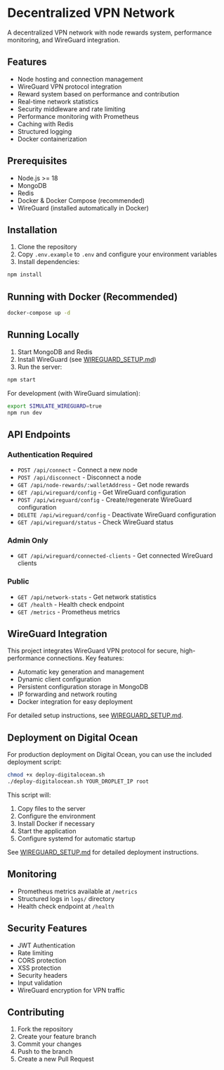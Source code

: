 # Decentralized VPN Network

A decentralized VPN network with node rewards system, performance monitoring, and WireGuard integration.

## Features

- Node hosting and connection management
- WireGuard VPN protocol integration
- Reward system based on performance and contribution
- Real-time network statistics
- Security middleware and rate limiting
- Performance monitoring with Prometheus
- Caching with Redis
- Structured logging
- Docker containerization

## Prerequisites

- Node.js >= 18
- MongoDB
- Redis
- Docker & Docker Compose (recommended)
- WireGuard (installed automatically in Docker)

## Installation

1. Clone the repository
2. Copy `.env.example` to `.env` and configure your environment variables
3. Install dependencies:
```bash
npm install
```

## Running with Docker (Recommended)

```bash
docker-compose up -d
```

## Running Locally

1. Start MongoDB and Redis
2. Install WireGuard (see [WIREGUARD_SETUP.md](WIREGUARD_SETUP.md))
3. Run the server:
```bash
npm start
```

For development (with WireGuard simulation):
```bash
export SIMULATE_WIREGUARD=true
npm run dev
```

## API Endpoints

### Authentication Required
- `POST /api/connect` - Connect a new node
- `POST /api/disconnect` - Disconnect a node
- `GET /api/node-rewards/:walletAddress` - Get node rewards
- `GET /api/wireguard/config` - Get WireGuard configuration
- `POST /api/wireguard/config` - Create/regenerate WireGuard configuration
- `DELETE /api/wireguard/config` - Deactivate WireGuard configuration
- `GET /api/wireguard/status` - Check WireGuard status

### Admin Only
- `GET /api/wireguard/connected-clients` - Get connected WireGuard clients

### Public
- `GET /api/network-stats` - Get network statistics
- `GET /health` - Health check endpoint
- `GET /metrics` - Prometheus metrics

## WireGuard Integration

This project integrates WireGuard VPN protocol for secure, high-performance connections. Key features:

- Automatic key generation and management
- Dynamic client configuration
- Persistent configuration storage in MongoDB
- IP forwarding and network routing
- Docker integration for easy deployment

For detailed setup instructions, see [WIREGUARD_SETUP.md](WIREGUARD_SETUP.md).

## Deployment on Digital Ocean

For production deployment on Digital Ocean, you can use the included deployment script:

```bash
chmod +x deploy-digitalocean.sh
./deploy-digitalocean.sh YOUR_DROPLET_IP root
```

This script will:
1. Copy files to the server
2. Configure the environment
3. Install Docker if necessary
4. Start the application
5. Configure systemd for automatic startup

See [WIREGUARD_SETUP.md](WIREGUARD_SETUP.md) for detailed deployment instructions.

## Monitoring

- Prometheus metrics available at `/metrics`
- Structured logs in `logs/` directory
- Health check endpoint at `/health`

## Security Features

- JWT Authentication
- Rate limiting
- CORS protection
- XSS protection
- Security headers
- Input validation
- WireGuard encryption for VPN traffic

## Contributing

1. Fork the repository
2. Create your feature branch
3. Commit your changes
4. Push to the branch
5. Create a new Pull Request
